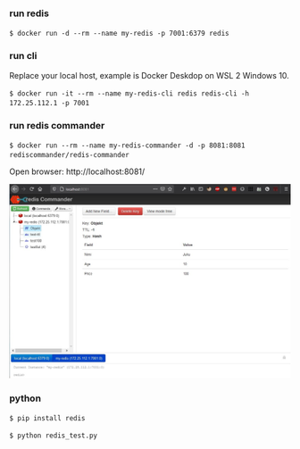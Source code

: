 ### run redis

`$ docker run -d --rm --name my-redis -p 7001:6379 redis`


### run cli

Replace your local host, example is Docker Deskdop on WSL 2 Windows 10.

`$ docker run -it --rm --name my-redis-cli redis redis-cli -h 172.25.112.1 -p 7001`


### run redis commander

`$ docker run --rm --name my-redis-commander -d -p 8081:8081 rediscommander/redis-commander`

Open browser: http://localhost:8081/

![redis commander](redis-commander.jpg)


### python

`$ pip install redis`

`$ python redis_test.py`
